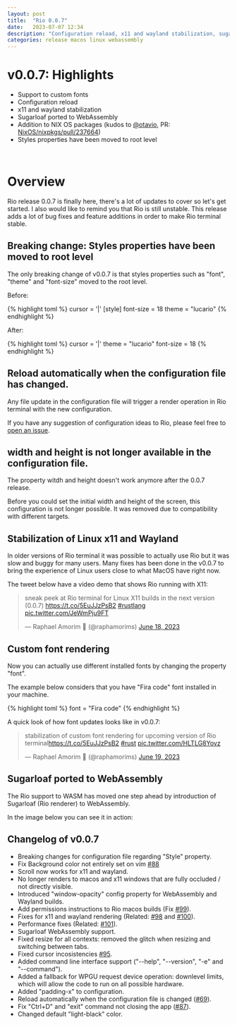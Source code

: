 ```yaml
---
layout: post
title:  "Rio 0.0.7"
date:   2023-07-07 12:34
description: "Configuration reload, x11 and wayland stabilization, sugarloaf ported to WebAssembly, addition to NIX OS packages and other updates."
categories: release macos linux webassembly
---
```


<script async src="https://platform.twitter.com/widgets.js" charset="utf-8"></script> 

# v0.0.7: Highlights

- Support to custom fonts
- Configuration reload
- x11 and wayland stabilization
- Sugarloaf ported to WebAssembly
- Addition to NIX OS packages (kudos to [@otavio](https://github.com/otavio), PR: [NixOS/nixpkgs/pull/237664](https://github.com/NixOS/nixpkgs/pull/237664))
- Styles properties have been moved to root level

<br/>

# Overview

Rio release 0.0.7 is finally here, there's a lot of updates to cover so let's get started. I also would like to remind you that Rio is still unstable. This release adds a lot of bug fixes and feature additions in order to make Rio terminal stable.

## Breaking change: Styles properties have been moved to root level

The only breaking change of v0.0.7 is that styles properties such as "font", "theme" and "font-size" moved to the root level.

Before:

{% highlight toml %}
cursor = '|'
[style]
font-size = 18
theme = "lucario"
{% endhighlight %}

After:

{% highlight toml %}
cursor = '|'
theme = "lucario"
font-size = 18
{% endhighlight %}


## Reload automatically when the configuration file has changed.

Any file update in the configuration file will trigger a render operation in Rio terminal with the new configuration.

If you have any suggestion of configuration ideas to Rio, please feel free to [open an issue](https://github.com/raphamorim/rio/issues/new).


## width and height is not longer available in the configuration file.

The property witdh and height doesn't work anymore after the 0.0.7 release.

Before you could set the initial width and height of the screen, this configuration is not longer possible. It was removed due to compatibility with different targets.

## Stabilization of Linux x11 and Wayland

In older versions of Rio terminal it was possible to actually use Rio but it was slow and buggy for many users. Many fixes has been done in the v0.0.7 to bring the experience of Linux users close to what MacOS have right now.

The tweet below have a video demo that shows Rio running with X11:

<blockquote class="twitter-tweet" data-lang="en" data-dnt="true" data-theme="light"><p lang="en" dir="ltr">sneak peek at Rio terminal for Linux X11 builds in the next version (0.0.7) <a href="https://t.co/5EuJJzPsB2">https://t.co/5EuJJzPsB2</a> <a href="https://twitter.com/hashtag/rustlang?src=hash&amp;ref_src=twsrc%5Etfw">#rustlang</a> <a href="https://t.co/JeWmPju9FT">pic.twitter.com/JeWmPju9FT</a></p>&mdash; Raphael Amorim 🦀 (@raphamorims) <a href="https://twitter.com/raphamorims/status/1670404595246419968?ref_src=twsrc%5Etfw">June 18, 2023</a></blockquote>


## Custom font rendering

Now you can actually use different installed fonts by changing the property "font".

The example below considers that you have "Fira code" font installed in your machine.

{% highlight toml %}
font = "Fira code"
{% endhighlight %}

A quick look of how font updates looks like in v0.0.7:

<blockquote class="twitter-tweet" data-lang="en" data-dnt="true"><p lang="en" dir="ltr">stabilization of custom font rendering for upcoming version of Rio terminal<a href="https://t.co/5EuJJzPsB2">https://t.co/5EuJJzPsB2</a> <a href="https://twitter.com/hashtag/rust?src=hash&amp;ref_src=twsrc%5Etfw">#rust</a> <a href="https://t.co/HLTLG8Yovz">pic.twitter.com/HLTLG8Yovz</a></p>&mdash; Raphael Amorim 🦀 (@raphamorims) <a href="https://twitter.com/raphamorims/status/1670808836213547009?ref_src=twsrc%5Etfw">June 19, 2023</a></blockquote>

## Sugarloaf ported to WebAssembly

The Rio support to WASM has moved one step ahead by introduction of Sugarloaf (Rio renderer) to WebAssembly.

In the image below you can see it in action:


## Changelog of v0.0.7

- Breaking changes for configuration file regarding "Style" property.
- Fix Background color not entirely set on vim [#88](https://github.com/raphamorim/rio/issues/88)
- Scroll now works for x11 and wayland.
- No longer renders to macos and x11 windows that are fully occluded / not directly visible.
- Introduced "window-opacity" config property for WebAssembly and Wayland builds.
- Add permissions instructions to Rio macos builds (Fix [#99](https://github.com/raphamorim/rio/issues/99)).
- Fixes for x11 and wayland rendering (Related: [#98](https://github.com/raphamorim/rio/issues/98) and [#100](https://github.com/raphamorim/rio/issues/100)).
- Performance fixes (Related: [#101](https://github.com/raphamorim/rio/issues/101)).
- Sugarloaf WebAssembly support.
- Fixed resize for all contexts: removed the glitch when resizing and switching between tabs.
- Fixed cursor incosistencies [#95](https://github.com/raphamorim/rio/issues/95).
- Added command line interface support ("--help", "--version", "-e" and "--command").
- Added a fallback for WPGU request device operation: downlevel limits, which will allow the code to run on all possible hardware.
- Added "padding-x" to configuration.
- Reload automatically when the configuration file is changed ([#69](https://github.com/raphamorim/rio/issues/69)).
- Fix "Ctrl+D" and "exit" command not closing the app ([#87](https://github.com/raphamorim/rio/issues/87)).
- Changed default "light-black" color.
